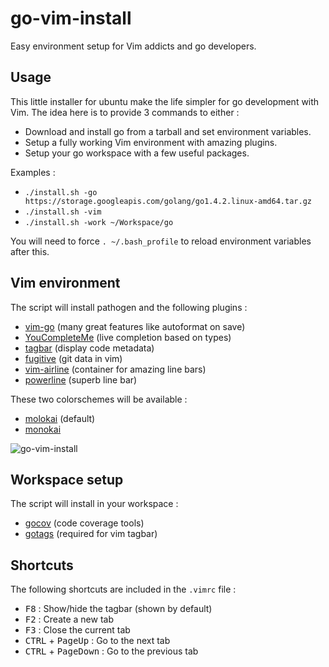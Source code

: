 # go-vim-install
Easy environment setup for Vim addicts and go developers.

## Usage

This little installer for ubuntu make the life simpler for go development with Vim.
The idea here is to provide 3 commands to either :
- Download and install go from a tarball and set environment variables.
- Setup a fully working Vim environment with amazing plugins.
- Setup your go workspace with a few useful packages.

Examples :

- `./install.sh -go https://storage.googleapis.com/golang/go1.4.2.linux-amd64.tar.gz`
- `./install.sh -vim`
- `./install.sh -work ~/Workspace/go`

You will need to force `. ~/.bash_profile` to reload environment variables after this.

## Vim environment

The script will install pathogen and the following plugins :

- [vim-go](https://github.com/fatih/vim-go) (many great features like autoformat on save)
- [YouCompleteMe](https://github.com/Valloric/YouCompleteMe) (live completion based on types)
- [tagbar](https://github.com/majutsushi/tagbar) (display code metadata)
- [fugitive](https://github.com/tpope/vim-fugitive) (git data in vim)
- [vim-airline](https://github.com/bling/vim-airline) (container for amazing line bars)
- [powerline](https://github.com/powerline/powerline) (superb line bar)

These two colorschemes will be available :

- [molokai](https://github.com/fatih/molokai) (default)
- [monokai](https://github.com/sickill/vim-monokai)

![go-vim-install](https://dl.dropboxusercontent.com/u/174404/vim-go-2.png)

## Workspace setup

The script will install in your workspace :
- [gocov](https://github.com/axw/gocov) (code coverage tools)
- [gotags](https://github.com/jstemmer/gotags) (required for vim tagbar)

## Shortcuts

The following shortcuts are included in the `.vimrc` file :

- <kbd>F8</kbd> : Show/hide the tagbar (shown by default)
- <kbd>F2</kbd> : Create a new tab
- <kbd>F3</kbd> : Close the current tab
- <kbd>CTRL</kbd> + <kbd>PageUp</kbd> : Go to the next tab
- <kbd>CTRL</kbd> + <kbd>PageDown</kbd> : Go to the previous tab
